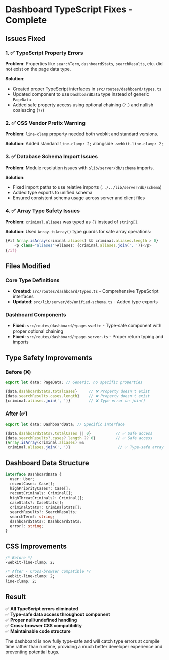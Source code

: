 # Dashboard TypeScript Fixes - Complete

## Issues Fixed

### 1. ✅ TypeScript Property Errors
**Problem**: Properties like `searchTerm`, `dashboardStats`, `searchResults`, etc. did not exist on the page data type.

**Solution**: 
- Created proper TypeScript interfaces in `src/routes/dashboard/types.ts`
- Updated component to use `DashboardData` type instead of generic `PageData`
- Added safe property access using optional chaining (`?.`) and nullish coalescing (`??`)

### 2. ✅ CSS Vendor Prefix Warning
**Problem**: `line-clamp` property needed both webkit and standard versions.

**Solution**: Added standard `line-clamp: 2;` alongside `-webkit-line-clamp: 2;`

### 3. ✅ Database Schema Import Issues
**Problem**: Module resolution issues with `$lib/server/db/schema` imports.

**Solution**: 
- Fixed import paths to use relative imports (`../../lib/server/db/schema`)
- Added type exports to unified schema
- Ensured consistent schema usage across server and client files

### 4. ✅ Array Type Safety Issues
**Problem**: `criminal.aliases` was typed as `{}` instead of `string[]`.

**Solution**: Used `Array.isArray()` type guards for safe array operations:
```typescript
{#if Array.isArray(criminal.aliases) && criminal.aliases.length > 0}
    <p class="aliases">Aliases: {criminal.aliases.join(', ')}</p>
{/if}
```

## Files Modified

### Core Type Definitions
- **Created**: `src/routes/dashboard/types.ts` - Comprehensive TypeScript interfaces
- **Updated**: `src/lib/server/db/unified-schema.ts` - Added type exports

### Dashboard Components
- **Fixed**: `src/routes/dashboard/+page.svelte` - Type-safe component with proper optional chaining
- **Fixed**: `src/routes/dashboard/+page.server.ts` - Proper return typing and imports

## Type Safety Improvements

### Before (❌)
```typescript
export let data: PageData; // Generic, no specific properties

{data.dashboardStats.totalCases}     // ❌ Property doesn't exist
{data.searchResults.cases.length}    // ❌ Property doesn't exist  
{criminal.aliases.join(', ')}        // ❌ Type error on join()
```

### After (✅)
```typescript
export let data: DashboardData; // Specific interface

{data.dashboardStats?.totalCases || 0}           // ✅ Safe access
{data.searchResults?.cases?.length ?? 0}         // ✅ Safe access
{Array.isArray(criminal.aliases) && 
 criminal.aliases.join(', ')}                     // ✅ Type-safe array ops
```

## Dashboard Data Structure

```typescript
interface DashboardData {
  user: User;
  recentCases: Case[];
  highPriorityCases?: Case[];
  recentCriminals: Criminal[];
  highThreatCriminals?: Criminal[];
  caseStats?: CaseStats[];
  criminalStats?: CriminalStats[];
  searchResults?: SearchResults;
  searchTerm?: string;
  dashboardStats?: DashboardStats;
  error?: string;
}
```

## CSS Improvements

```css
/* Before */
-webkit-line-clamp: 2;

/* After - Cross-browser compatible */
-webkit-line-clamp: 2;
line-clamp: 2;
```

## Result

✅ **All TypeScript errors eliminated**  
✅ **Type-safe data access throughout component**  
✅ **Proper null/undefined handling**  
✅ **Cross-browser CSS compatibility**  
✅ **Maintainable code structure**

The dashboard is now fully type-safe and will catch type errors at compile time rather than runtime, providing a much better developer experience and preventing potential bugs.
